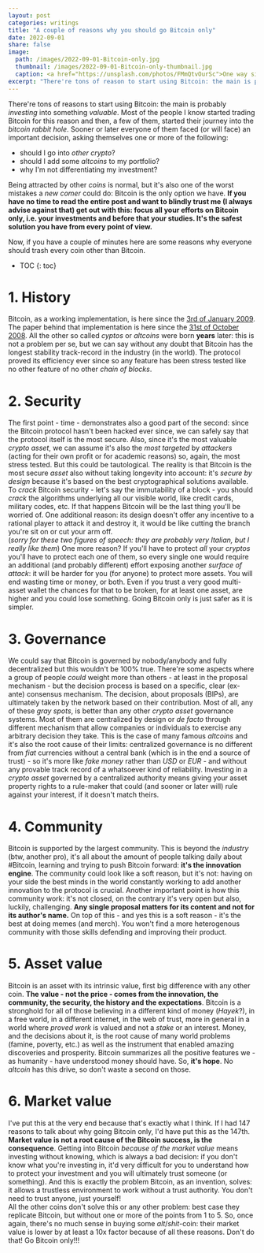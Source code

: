 ```yaml
---
layout: post
categories: writings
title: "A couple of reasons why you should go Bitcoin only"
date: 2022-09-01
share: false
image:
  path: /images/2022-09-01-Bitcoin-only.jpg
  thumbnail: /images/2022-09-01-Bitcoin-only-thumbnail.jpg
  caption: <a href="https://unsplash.com/photos/FMmQtvOurSc">One way sign, a photo by Karina Carvalho</a>
excerpt: "There're tons of reason to start using Bitcoin: the main is probably _investing_ into something _valuable_. Most of the people I know started trading Bitcoin for this reason and then, a few of them, started their journey into the _bitcoin rabbit hole_. Sooner or later everyone of them faced (or will face) an important decision, asking themselves one or more of the following..."
---
```

There're tons of reasons to start using Bitcoin: the main is probably _investing_ into something _valuable_. Most of the people I know started trading Bitcoin for this reason and then, a few of them, started their journey into the _bitcoin rabbit hole_.
Sooner or later everyone of them faced (or will face) an important decision, asking themselves one or more of the following:
- should I go into _other crypto_?
- should I add some _altcoins_ to my portfolio?
- why I'm not differentiating my investment?

Being attracted by other _coins_ is normal, but it's also one of the worst mistakes a _new comer_ could do: Bitcoin is the only option we have. **If you have no time to read the entire post and want to blindly trust me (I always advise against that) get out with this: focus all your efforts on Bitcoin only, i.e. your investments and before that your studies. It's the safest solution you have from every point of view.**

Now, if you have a couple of minutes here are some reasons why everyone should trash every coin other than Bitcoin.

* TOC
{: toc}

# 1. History
Bitcoin, as a working implementation, is here since the [3rd of January 2009](https://en.bitcoin.it/wiki/Genesis_block). The paper behind that implementation is here since the [31st of October 2008](https://www.metzdowd.com/pipermail/cryptography/2008-October/014810.html). All the other so called _cyptos_ or _altcoins_ were born **years** later: this is not a problem per se, but we can say without any doubt that Bitcoin has the longest stability track-record in the industry (in the world). The protocol proved its efficiency ever since so any feature has been stress tested like no other feature of no other _chain of blocks_.

# 2. Security
The first point - time - demonstrates also a good part of the second: since the Bitcoin protocol hasn't been hacked ever since, we can safely say that the protocol itself is the most secure. Also, since it's the most valuable _crypto asset_, we can assume it's also the _most targeted_ by _attackers_ (acting for their own profit or for academic reasons) so, again, the most stress tested. But this could be tautological. The reality is that Bitcoin is the most secure _asset_ also without taking longevity into account: it's _secure by design_ because it's based on the best cryptographical solutions available. To _crack_ Bitcoin security - let's say the immutability of a block - you should _crack_ the algorithms underlying all our visible world, like credit cards, military codes, etc. If that happens Bitcoin will be the last thing you'll be worried of. One additional reason: its design doesn't offer any incentive to a rational player to attack it and destroy it, it would be like cutting the branch you're sit on or cut your arm off. \
(_sorry for these two figures of speech: they are probably very Italian, but I really like them_)
One more reason? If you'll have to protect _all_ your _cryptos_ you'll have to protect each one of them, so every single one would require an additional (and probably different) effort exposing another _surface of attack_: it will be harder for you (for anyone) to protect more assets. You will end wasting time or money, or both. Even if you trust a very good multi-asset wallet the chances for that to be broken, for at least one asset, are higher and you could lose something. Going Bitcoin only is just safer as it is simpler.

# 3. Governance
We could say that Bitcoin is governed by nobody/anybody and fully decentralized but this wouldn't be 100% true. There're some aspects where a group of people _could_ weight more than others - at least in the proposal mechanism - but the decision process is based on a specific, clear (ex-ante) consensus mechanism. The decision, about proposals (BIPs), are ultimately taken by the network based on their contribution. Most of all, any of these _gray spots_, is better than any other _crypto asset_ governance systems. Most of them are centralized by design or _de facto_ through different mechanism that allow companies or individuals to exercise any arbitrary decision they take. This is the case of many famous _altcoins_ and it's also the root cause of their limits: centralized governance is no different from _fiat_ currencies without a central bank (which is in the end a source of trust) - so it's more like _fake money_ rather than _USD_ or _EUR_ - and without any provable track record of a whatsoever kind of reliability. Investing in a _crypto asset_ governed by a centralized authority means giving your asset property rights to a rule-maker that could (and sooner or later will) rule against your interest, if it doesn't match theirs.

# 4. Community
Bitcoin is supported by the largest community. This is beyond the _industry_ (btw, another pro), it's all about the amount of people talking daily about #Bitcoin, learning and trying to push Bitcoin forward: **it's the innovation engine**. The community could look like a soft reason, but it's not: having on your side the best minds in the world constantly working to add another innovation to the protocol is crucial. Another important point is how this community work: it's not closed, on the contrary it's very open but also, luckily, challenging. **Any single proposal matters for its content and not for its author's name.**
On top of this - and yes this is a soft reason - it's the best at doing memes (and merch). You won't find a more heterogenous community with those skills defending and improving their product.

# 5. Asset value
Bitcoin is an asset with its intrinsic value, first big difference with any other coin. **The value - not the price - comes from the innovation, the community, the security, the history and the expectations**. Bitcoin is a stronghold for all of those believing in a different kind of money (_Hayek_?), in a free world, in a different internet, in the web of trust, more in general in a world where _proved work_ is valued and not a _stake_ or an interest. Money, and the decisions about it, is the root cause of many world problems (famine, poverty, etc.) as well as the instrument that enabled amazing discoveries and prosperity. Bitcoin summarizes all the positive features we - as humanity - have understood money should have. So, **it's hope**. No _altcoin_ has this drive, so don't waste a second on those.

# 6. Market value
I've put this at the very end because that's exactly what I think. If I had 147 reasons to talk about why going Bitcoin only, I'd have put this as the 147th. **Market value is not a root cause of the Bitcoin success, is the consequence**. Getting into Bitcoin _because of the market value_ means investing without knowing, which is always a bad decision: if you don't know what you're investing in, it'd very difficult for you to understand how to protect your investment and you will ultimately trust someone (or something). And this is exactly the problem Bitcoin, as an invention, solves: it allows a trustless environment to work without a trust authority. You don't need to trust anyone, just yourself! \
All the other coins don't solve this or any other problem: best case they replicate Bitcoin, but without one or more of the points from 1 to 5. So, once again, there's no much sense in buying some _alt_/_shit_-coin: their market value is lower by at least a 10x factor because of all these reasons. Don't do that! Go Bitcoin only!!!
